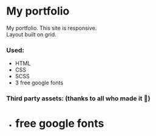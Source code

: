 # My portfolio
My portfolio. This site is responsive.\
Layout built on grid.
### Used:
 - HTML
 - CSS
 - SCSS
 - 3 free google fonts
### Third party assets: (thanks to all who made it :pray:)
 - # free google fonts
